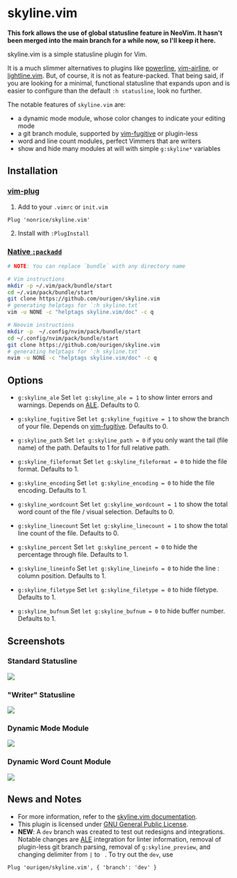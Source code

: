 # skyline.vim
**This fork allows the use of global statusline feature in NeoVim. It hasn't been merged into the main branch for a while now, so I'll keep it here.**

skyline.vim is a simple statusline plugin for Vim.

It is a much slimmer alternatives to plugins like [powerline](https://github.com/powerline/powerline), [vim-airline](https://github.com/vim-airline/vim-airline), or [lightline.vim](https://github.com/itchyny/lightline.vim). But, of course, it is not as feature-packed. That being said, if you are looking for a minimal, functional statusline that expands upon and is easier to configure than the default `:h statusline`, look no further.

The notable features of `skyline.vim` are:

* a dynamic mode module, whose color changes to indicate your editing mode
* a git branch module, supported by [vim-fugitive](https://github.com/tpope/vim-fugitive) or plugin-less
* word and line count modules, perfect Vimmers that are writers
* show and hide many modules at will with simple `g:skyline*` variables

## Installation

### [vim-plug](https://github.com/junegunn/vim-plug)

1. Add to your `.vimrc` or `init.vim`

```
Plug 'nonrice/skyline.vim'
```

2. Install with `:PlugInstall`

### [Native `:packadd`](https://vimhelp.org/repeat.txt.html#packages)

```sh
# NOTE: You can replace `bundle` with any directory name

# Vim instructions
mkdir -p ~/.vim/pack/bundle/start
cd ~/.vim/pack/bundle/start
git clone https://github.com/ourigen/skyline.vim
# generating helptags for `:h skyline.txt`
vim -u NONE -c "helptags skyline.vim/doc" -c q

# Neovim instructions
mkdir -p  ~/.config/nvim/pack/bundle/start
cd ~/.config/nvim/pack/bundle/start
git clone https://github.com/ourigen/skyline.vim
# generating helptags for `:h skyline.txt`
nvim -u NONE -c "helptags skyline.vim/doc" -c q
```

## Options

* `g:skyline_ale` Set `let g:skyline_ale = 1` to show linter errors and warnings. Depends on
	[ALE](https://github.com/dense-analysis/ale). Defaults to 0.

* `g:skyline_fugitive` Set `let g:skyline_fugitive = 1` to show the branch of your file. Depends on [vim-fugitive](https://github.com/tpope/vim-fugitive). Defaults to 0.

* `g:skyline_path` Set `let g:skyline_path = 0` if you only want the tail (file name) of the path. Defaults to 1 for full relative path.

* `g:skyline_fileformat` Set `let g:skyline_fileformat = 0` to hide the file format. Defaults to 1.

* `g:skyline_encoding`  Set `let g:skyline_encoding = 0` to hide the file encoding. Defaults to 1.

* `g:skyline_wordcount` Set `let g:skyline_wordcount = 1` to show the total word count of the file / visual selection. Defaults to 0.

* `g:skyline_linecount` Set `let g:skyline_linecount = 1` to show the total line count of the file. Defaults to 0.

* `g:skyline_percent` Set `let g:skyline_percent = 0` to hide the percentage through file. Defaults to 1.

* `g:skyline_lineinfo` Set `let g:skyline_lineinfo = 0` to hide the line : column position. Defaults to 1.

* `g:skyline_filetype` Set `let g:skyline_filetype = 0` to hide filetype. Defaults to 1.

* `g:skyline_bufnum` Set `let g:skyline_bufnum = 0` to hide buffer number. Defaults to 1.

## Screenshots

### Standard Statusline
![](asset/normal.png)

### "Writer" Statusline
![](asset/writer.png)

### Dynamic Mode Module
![](asset/mode.png)

### Dynamic Word Count Module
![](asset/word.png)

## News and Notes

* For more information, refer to the [skyline.vim documentation](doc/skyline.txt).
* This plugin is licensed under [GNU General Public License](LICENSE.md).
* **NEW**: A `dev` branch was created to test out redesigns and integrations.
Notable changes are [ALE](https://github.com/dense-analysis/ale) integration for linter information,
removal of plugin-less git branch parsing, removal of `g:skyline_preview`,
and changing delimiter from `|` to ` `. To try out the `dev`, use

```vim
Plug 'ourigen/skyline.vim', { 'branch': 'dev' }
```
